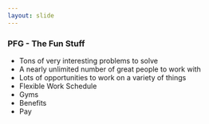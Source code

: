 ```yaml
---
layout: slide
---
```


### PFG - The Fun Stuff

* Tons of very interesting problems to solve
* A nearly unlimited number of great people to work with
* Lots of opportunities to work on a variety of things
* Flexible Work Schedule
* Gyms
* Benefits
* Pay
